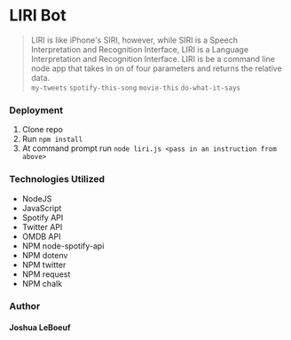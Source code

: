 # LIRI Bot

>LIRI is like iPhone's SIRI, however, while SIRI is a Speech Interpretation and Recognition Interface, LIRI is a Language Interpretation and Recognition Interface. LIRI is be a command line node app that takes in on of four parameters and returns the relative data.   
`my-tweets` `spotify-this-song` `movie-this` `do-what-it-says`

### Deployment

1. Clone repo
2. Run `npm install`
3. At command prompt run `node liri.js <pass in an instruction from above>`


### Technologies Utilized

* NodeJS
* JavaScript
* Spotify API
* Twitter API
* OMDB API
* NPM node-spotify-api
* NPM dotenv
* NPM twitter
* NPM request
* NPM chalk

### Author

####  Joshua LeBoeuf
